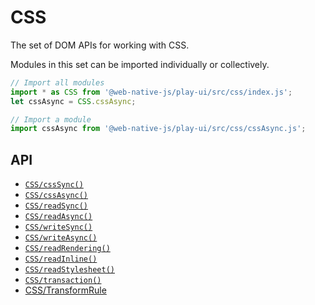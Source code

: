 # CSS

The set of DOM APIs for working with CSS.

Modules in this set can be imported individually or collectively.

```javascript
// Import all modules
import * as CSS from '@web-native-js/play-ui/src/css/index.js';
let cssAsync = CSS.cssAsync;

// Import a module
import cssAsync from '@web-native-js/play-ui/src/css/cssAsync.js';
```

## API
+ [`CSS/cssSync()`](/play-ui/api/css/csssync.md)
+ [`CSS/cssAsync()`](/play-ui/api/css/cssasync.md)
+ [`CSS/readSync()`](/play-ui/api/css/readsync.md)
+ [`CSS/readAsync()`](/play-ui/api/css/readasync.md)
+ [`CSS/writeSync()`](/play-ui/api/css/writesync.md)
+ [`CSS/writeAsync()`](/play-ui/api/css/writeasync.md)
+ [`CSS/readRendering()`](/play-ui/api/css/readrendering.md)
+ [`CSS/readInline()`](/play-ui/api/css/readinline.md)
+ [`CSS/readStylesheet()`](/play-ui/api/css/readstylesheet.md)
+ [`CSS/transaction()`](/play-ui/api/css/transaction.md)
+ [CSS/TransformRule](/play-ui/api/css/TransformRule/README.md)
